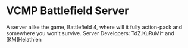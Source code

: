 # VCMP Battlefield Server
A server alike the game, Battlefield 4, where will it fully action-pack and somewhere you won't survive. 
Server Developers: TdZ.KuRuMi^ and [KM]Helathien
